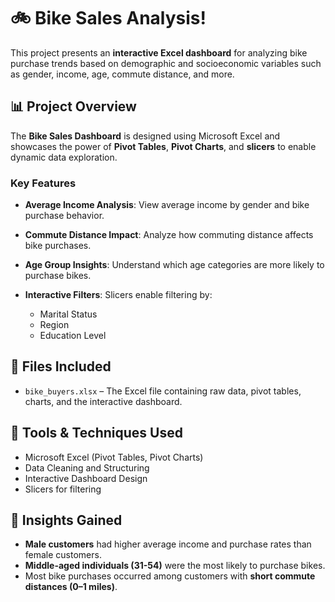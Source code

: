 # 🚲 Bike Sales Analysis!

This project presents an **interactive Excel dashboard** for analyzing bike purchase trends based on demographic and socioeconomic variables such as gender, income, age, commute distance, and more.

## 📊 Project Overview

The **Bike Sales Dashboard** is designed using Microsoft Excel and showcases the power of **Pivot Tables**, **Pivot Charts**, and **slicers** to enable dynamic data exploration.

### Key Features

* **Average Income Analysis**: View average income by gender and bike purchase behavior.
* **Commute Distance Impact**: Analyze how commuting distance affects bike purchases.
* **Age Group Insights**: Understand which age categories are more likely to purchase bikes.
* **Interactive Filters**: Slicers enable filtering by:

  * Marital Status
  * Region
  * Education Level

## 📁 Files Included

* `bike_buyers.xlsx` – The Excel file containing raw data, pivot tables, charts, and the interactive dashboard.

## 📌 Tools & Techniques Used

* Microsoft Excel (Pivot Tables, Pivot Charts)
* Data Cleaning and Structuring
* Interactive Dashboard Design
* Slicers for filtering

## 🧠 Insights Gained

* **Male customers** had higher average income and purchase rates than female customers.
* **Middle-aged individuals (31-54)** were the most likely to purchase bikes.
* Most bike purchases occurred among customers with **short commute distances (0–1 miles)**.

